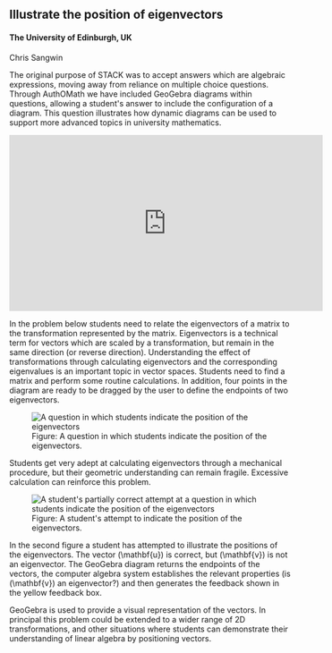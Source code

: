 ## Illustrate the position of eigenvectors

#### The University of Edinburgh, UK
Chris Sangwin

The original purpose of STACK was to accept answers which are algebraic expressions, moving away from reliance on multiple choice questions.  Through AuthOMath we have included GeoGebra diagrams within questions, allowing a student's answer to include the configuration of a diagram.  This question illustrates how dynamic diagrams can be used to support more advanced topics in university mathematics.

<center>
<iframe class="embed-responsive-item" width="560" height="315" src="https://www.youtube.com/embed/TlnwKcVhqEg" frameborder="0" allow="accelerometer; autoplay; encrypted-media; gyroscope; picture-in-picture" allowfullscreen></iframe>
</center>

In the problem below students need to relate the eigenvectors of a matrix to the transformation represented by the matrix.  Eigenvectors is a technical term for vectors which are scaled by a transformation, but remain in the same direction (or reverse direction). Understanding the effect of transformations through calculating eigenvectors and the corresponding eigenvalues is an important topic in vector spaces.  Students need to find a matrix and perform some routine calculations.  In addition, four points in the diagram are ready to be dragged by the user to define the endpoints of two eigenvectors.

<div class="float-right img-tall">
<figure class="figure">
<img class="figure-img img-fluid" src="../Images/LinearAlgebra-1.png" alt="A question in which students indicate the position of the eigenvectors">
<figcaption class="figure-caption">Figure: A question in which students indicate the position of the eigenvectors.</figcaption>
</figure></div>

Students get very adept at calculating eigenvectors through a mechanical procedure, but their geometric understanding can remain fragile. Excessive calculation can reinforce this problem.

<div class="float-left img-tall">
<figure class="figure">
<img class="figure-img img-fluid" src="../Images/LinearAlgebra-2.png" alt="A student's partially correct attempt at a question in which students indicate the position of the eigenvectors">
<figcaption class="figure-caption">Figure: A student's attempt to indicate the position of the eigenvectors.</figcaption>
</figure></div>

In the second figure a student has attempted to illustrate the positions of the eigenvectors.  The vector \(\mathbf{u}\) is correct, but \(\mathbf{v}\) is not an eigenvector.  The GeoGebra diagram returns the endpoints of the vectors, the computer algebra system establishes the relevant properties (is \(\mathbf{v}\) an eigenvector?) and then generates the feedback shown in the yellow feedback box.

GeoGebra is used to provide a visual representation of the vectors.  In principal this problem could be extended to a wider range of 2D transformations, and other situations where students can demonstrate their understanding of linear algebra by positioning vectors.


